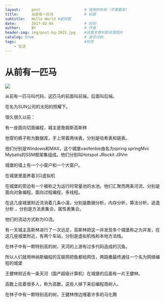 ```yaml
---
layout:     post   				    # 使用的布局（不需要改）
title:      从前有一匹马				# 标题 
subtitle:   Hello World #副标题
date:       2017-02-04				# 时间
author:     BY 						# 作者
header-img: img/post-bg-2015.jpg	#这篇文章标题背景图片
catalog: true 						# 是否归档
tags:								#标签
    - 生活
---
```



# 从前有一匹马

![](https://github.com/ThanaTos4/thanatos4.github.io/tree/master/img/horse-code.jpg)

从前有一匹马叫代码，这匹马的前面叫前端，后面叫后端。

在名为SUN公司的太阳的照耀下。

很久很久以前：

有一座面向切面编程，城主是詹姆斯高斯林

他穿的裤子称为数据库，手上带着两块表，分别是哈希表和链表。

他们分别是Windows和MAX，这个城堡vaofenbie由名为spring springMvc Mybatis的SSM框架集组成。他们分别叫Hotspot JRockit J9Vm

城堡的墙上有一个小窗户和一个大窗户。

在城堡里面养着3只虚拟机

在城堡的旁边有一个被称之为运行时常量池的水池。他们汇聚而两条河流，分别是面向对象编程，面向过程编程，多线程。

在这几座城堡附近流淌着几条小溪，分别是数据分析，内存分析，算法分析，逃逸分析 ，分别是方法表集合，属性表集合。

他们的流动方式称为IO流。

有一天城主高斯林进行了一次远足，高斯林把这一并发现多个城堡称之为并发，在这几座城堡附近，有两个车站，分别是虚拟机栈和本地方法栈。

在林子中有一颗特别高的树，天河的上游有过多代码造成的沉鱼。

所以人们就用林纳斯编程的互联网把鱼都给网住，两路撤最终通往一个名为网络编程的城堡

王健林附近有一条天河（国产超级计算机）在城堡的后面有一片王健林。

高数上挂着很多人，称为高数，这些人掉下来后编程周树人。

在林子中有一颗特别高的树，王健林傍边缠着许多的马化腾